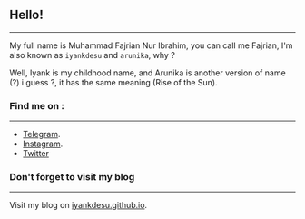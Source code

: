 ## Hello!

-----

My full name is Muhammad Fajrian Nur Ibrahim, you can call me Fajrian, I'm also known as `iyankdesu` and `arunika`, why ?

Well, Iyank is my childhood name, and Arunika is another version of name (?) i guess ?, it has the same meaning (Rise of the Sun).


### Find me on :

-----

- [Telegram](https://t.me/iyankdesu).
- [Instagram](https://instagram.com/iyankdesu).
- [Twitter](https://twitter.com/iyankdesu)


### Don't forget to visit my blog

-----

Visit my blog on [iyankdesu.github.io](https://iyankdesu.github.io/blog/).
